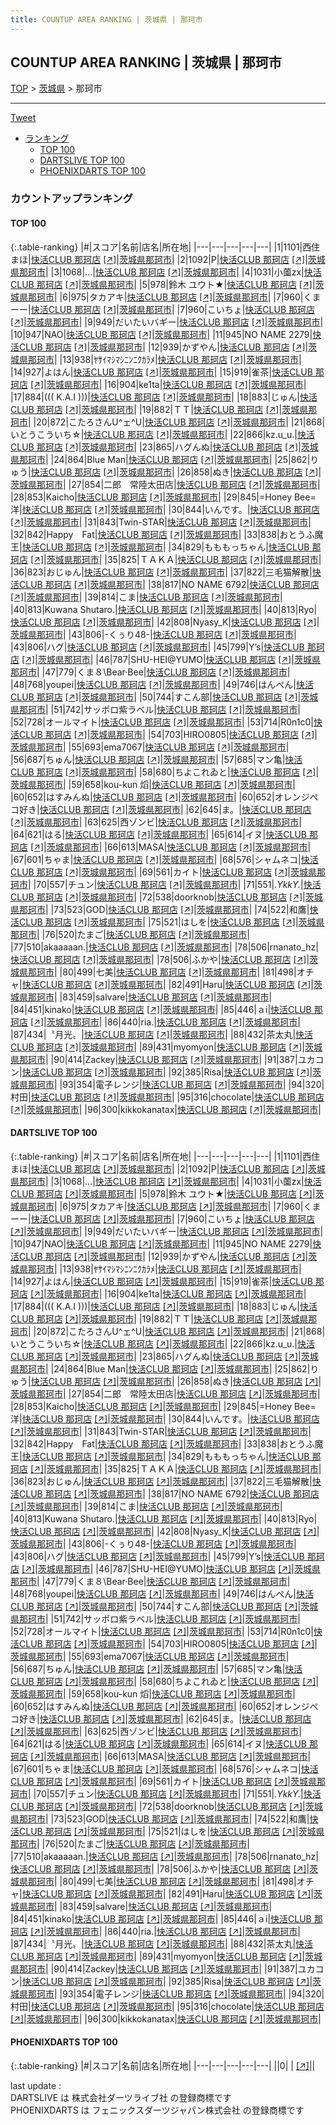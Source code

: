 ```yaml
---
title: COUNTUP AREA RANKING | 茨城県 | 那珂市
---
```

## COUNTUP AREA RANKING | 茨城県 | 那珂市

[TOP](/darts/rank/) > [茨城県](/darts/rank/茨城県/) > 那珂市

___

<a href="https://twitter.com/share?ref_src=twsrc%5Etfw" data-text="COUNTUP AREA RANKING | 茨城県那珂市" class="twitter-share-button" data-hashtags="DARTSLIVE,PHOENIXDARTS,darts,ダーツ" data-show-count="false">Tweet</a>

* [ランキング](#カウントアップランキング)
    * [TOP 100](#top-100)
    * [DARTSLIVE TOP 100](#dartslive-top-100)
    * [PHOENIXDARTS TOP 100](#phoenixdarts-top-100)

### カウントアップランキング

#### TOP 100



{:.table-ranking}
|#|スコア|名前|店名|所在地|
|---|---|---|---|---|
|1|1101|<span class="rank-name-dl">西住まほ</span>|<a href="/darts/rank/shops/c78b55640899ce0fb21333aee1bd51e4.html">快活CLUB 那珂店</a> <a href="https://search.dartslive.com/jp/shop/c78b55640899ce0fb21333aee1bd51e4">[↗]</a>|<a href="/darts/rank/茨城県/那珂市">茨城県那珂市</a>|
|2|1092|<span class="rank-name-dl">P</span>|<a href="/darts/rank/shops/c78b55640899ce0fb21333aee1bd51e4.html">快活CLUB 那珂店</a> <a href="https://search.dartslive.com/jp/shop/c78b55640899ce0fb21333aee1bd51e4">[↗]</a>|<a href="/darts/rank/茨城県/那珂市">茨城県那珂市</a>|
|3|1068|<span class="rank-name-dl">…</span>|<a href="/darts/rank/shops/c78b55640899ce0fb21333aee1bd51e4.html">快活CLUB 那珂店</a> <a href="https://search.dartslive.com/jp/shop/c78b55640899ce0fb21333aee1bd51e4">[↗]</a>|<a href="/darts/rank/茨城県/那珂市">茨城県那珂市</a>|
|4|1031|<span class="rank-name-dl">小薗zx</span>|<a href="/darts/rank/shops/c78b55640899ce0fb21333aee1bd51e4.html">快活CLUB 那珂店</a> <a href="https://search.dartslive.com/jp/shop/c78b55640899ce0fb21333aee1bd51e4">[↗]</a>|<a href="/darts/rank/茨城県/那珂市">茨城県那珂市</a>|
|5|978|<span class="rank-name-dl">鈴木 ユウト★</span>|<a href="/darts/rank/shops/c78b55640899ce0fb21333aee1bd51e4.html">快活CLUB 那珂店</a> <a href="https://search.dartslive.com/jp/shop/c78b55640899ce0fb21333aee1bd51e4">[↗]</a>|<a href="/darts/rank/茨城県/那珂市">茨城県那珂市</a>|
|6|975|<span class="rank-name-dl">タカアキ</span>|<a href="/darts/rank/shops/c78b55640899ce0fb21333aee1bd51e4.html">快活CLUB 那珂店</a> <a href="https://search.dartslive.com/jp/shop/c78b55640899ce0fb21333aee1bd51e4">[↗]</a>|<a href="/darts/rank/茨城県/那珂市">茨城県那珂市</a>|
|7|960|<span class="rank-name-dl">くまーー</span>|<a href="/darts/rank/shops/c78b55640899ce0fb21333aee1bd51e4.html">快活CLUB 那珂店</a> <a href="https://search.dartslive.com/jp/shop/c78b55640899ce0fb21333aee1bd51e4">[↗]</a>|<a href="/darts/rank/茨城県/那珂市">茨城県那珂市</a>|
|7|960|<span class="rank-name-dl">こいちょ</span>|<a href="/darts/rank/shops/c78b55640899ce0fb21333aee1bd51e4.html">快活CLUB 那珂店</a> <a href="https://search.dartslive.com/jp/shop/c78b55640899ce0fb21333aee1bd51e4">[↗]</a>|<a href="/darts/rank/茨城県/那珂市">茨城県那珂市</a>|
|9|949|<span class="rank-name-dl">だいたいバギー</span>|<a href="/darts/rank/shops/c78b55640899ce0fb21333aee1bd51e4.html">快活CLUB 那珂店</a> <a href="https://search.dartslive.com/jp/shop/c78b55640899ce0fb21333aee1bd51e4">[↗]</a>|<a href="/darts/rank/茨城県/那珂市">茨城県那珂市</a>|
|10|947|<span class="rank-name-dl">NAO</span>|<a href="/darts/rank/shops/c78b55640899ce0fb21333aee1bd51e4.html">快活CLUB 那珂店</a> <a href="https://search.dartslive.com/jp/shop/c78b55640899ce0fb21333aee1bd51e4">[↗]</a>|<a href="/darts/rank/茨城県/那珂市">茨城県那珂市</a>|
|11|945|<span class="rank-name-dl">NO NAME 2279</span>|<a href="/darts/rank/shops/c78b55640899ce0fb21333aee1bd51e4.html">快活CLUB 那珂店</a> <a href="https://search.dartslive.com/jp/shop/c78b55640899ce0fb21333aee1bd51e4">[↗]</a>|<a href="/darts/rank/茨城県/那珂市">茨城県那珂市</a>|
|12|939|<span class="rank-name-dl">かずやん</span>|<a href="/darts/rank/shops/c78b55640899ce0fb21333aee1bd51e4.html">快活CLUB 那珂店</a> <a href="https://search.dartslive.com/jp/shop/c78b55640899ce0fb21333aee1bd51e4">[↗]</a>|<a href="/darts/rank/茨城県/那珂市">茨城県那珂市</a>|
|13|938|<span class="rank-name-dl">ﾔｻｲﾏｼﾏｼﾆﾝﾆｸｶﾗﾒ</span>|<a href="/darts/rank/shops/c78b55640899ce0fb21333aee1bd51e4.html">快活CLUB 那珂店</a> <a href="https://search.dartslive.com/jp/shop/c78b55640899ce0fb21333aee1bd51e4">[↗]</a>|<a href="/darts/rank/茨城県/那珂市">茨城県那珂市</a>|
|14|927|<span class="rank-name-dl">よはん</span>|<a href="/darts/rank/shops/c78b55640899ce0fb21333aee1bd51e4.html">快活CLUB 那珂店</a> <a href="https://search.dartslive.com/jp/shop/c78b55640899ce0fb21333aee1bd51e4">[↗]</a>|<a href="/darts/rank/茨城県/那珂市">茨城県那珂市</a>|
|15|919|<span class="rank-name-dl">雀茶</span>|<a href="/darts/rank/shops/c78b55640899ce0fb21333aee1bd51e4.html">快活CLUB 那珂店</a> <a href="https://search.dartslive.com/jp/shop/c78b55640899ce0fb21333aee1bd51e4">[↗]</a>|<a href="/darts/rank/茨城県/那珂市">茨城県那珂市</a>|
|16|904|<span class="rank-name-dl">ke1ta</span>|<a href="/darts/rank/shops/c78b55640899ce0fb21333aee1bd51e4.html">快活CLUB 那珂店</a> <a href="https://search.dartslive.com/jp/shop/c78b55640899ce0fb21333aee1bd51e4">[↗]</a>|<a href="/darts/rank/茨城県/那珂市">茨城県那珂市</a>|
|17|884|<span class="rank-name-dl">((( K.A.I )))</span>|<a href="/darts/rank/shops/c78b55640899ce0fb21333aee1bd51e4.html">快活CLUB 那珂店</a> <a href="https://search.dartslive.com/jp/shop/c78b55640899ce0fb21333aee1bd51e4">[↗]</a>|<a href="/darts/rank/茨城県/那珂市">茨城県那珂市</a>|
|18|883|<span class="rank-name-dl">じゅん</span>|<a href="/darts/rank/shops/c78b55640899ce0fb21333aee1bd51e4.html">快活CLUB 那珂店</a> <a href="https://search.dartslive.com/jp/shop/c78b55640899ce0fb21333aee1bd51e4">[↗]</a>|<a href="/darts/rank/茨城県/那珂市">茨城県那珂市</a>|
|19|882|<span class="rank-name-dl">ＴＴ</span>|<a href="/darts/rank/shops/c78b55640899ce0fb21333aee1bd51e4.html">快活CLUB 那珂店</a> <a href="https://search.dartslive.com/jp/shop/c78b55640899ce0fb21333aee1bd51e4">[↗]</a>|<a href="/darts/rank/茨城県/那珂市">茨城県那珂市</a>|
|20|872|<span class="rank-name-dl">こたろさんU^ェ^U</span>|<a href="/darts/rank/shops/c78b55640899ce0fb21333aee1bd51e4.html">快活CLUB 那珂店</a> <a href="https://search.dartslive.com/jp/shop/c78b55640899ce0fb21333aee1bd51e4">[↗]</a>|<a href="/darts/rank/茨城県/那珂市">茨城県那珂市</a>|
|21|868|<span class="rank-name-dl">いとうこういち☆</span>|<a href="/darts/rank/shops/c78b55640899ce0fb21333aee1bd51e4.html">快活CLUB 那珂店</a> <a href="https://search.dartslive.com/jp/shop/c78b55640899ce0fb21333aee1bd51e4">[↗]</a>|<a href="/darts/rank/茨城県/那珂市">茨城県那珂市</a>|
|22|866|<span class="rank-name-dl">kz.u_u.</span>|<a href="/darts/rank/shops/c78b55640899ce0fb21333aee1bd51e4.html">快活CLUB 那珂店</a> <a href="https://search.dartslive.com/jp/shop/c78b55640899ce0fb21333aee1bd51e4">[↗]</a>|<a href="/darts/rank/茨城県/那珂市">茨城県那珂市</a>|
|23|865|<span class="rank-name-dl">ハグんぬ</span>|<a href="/darts/rank/shops/c78b55640899ce0fb21333aee1bd51e4.html">快活CLUB 那珂店</a> <a href="https://search.dartslive.com/jp/shop/c78b55640899ce0fb21333aee1bd51e4">[↗]</a>|<a href="/darts/rank/茨城県/那珂市">茨城県那珂市</a>|
|24|864|<span class="rank-name-dl">Blue Man</span>|<a href="/darts/rank/shops/c78b55640899ce0fb21333aee1bd51e4.html">快活CLUB 那珂店</a> <a href="https://search.dartslive.com/jp/shop/c78b55640899ce0fb21333aee1bd51e4">[↗]</a>|<a href="/darts/rank/茨城県/那珂市">茨城県那珂市</a>|
|25|862|<span class="rank-name-dl">りゅう</span>|<a href="/darts/rank/shops/c78b55640899ce0fb21333aee1bd51e4.html">快活CLUB 那珂店</a> <a href="https://search.dartslive.com/jp/shop/c78b55640899ce0fb21333aee1bd51e4">[↗]</a>|<a href="/darts/rank/茨城県/那珂市">茨城県那珂市</a>|
|26|858|<span class="rank-name-dl">ぬき</span>|<a href="/darts/rank/shops/c78b55640899ce0fb21333aee1bd51e4.html">快活CLUB 那珂店</a> <a href="https://search.dartslive.com/jp/shop/c78b55640899ce0fb21333aee1bd51e4">[↗]</a>|<a href="/darts/rank/茨城県/那珂市">茨城県那珂市</a>|
|27|854|<span class="rank-name-dl">二郎　常陸太田店</span>|<a href="/darts/rank/shops/c78b55640899ce0fb21333aee1bd51e4.html">快活CLUB 那珂店</a> <a href="https://search.dartslive.com/jp/shop/c78b55640899ce0fb21333aee1bd51e4">[↗]</a>|<a href="/darts/rank/茨城県/那珂市">茨城県那珂市</a>|
|28|853|<span class="rank-name-dl">Kaicho</span>|<a href="/darts/rank/shops/c78b55640899ce0fb21333aee1bd51e4.html">快活CLUB 那珂店</a> <a href="https://search.dartslive.com/jp/shop/c78b55640899ce0fb21333aee1bd51e4">[↗]</a>|<a href="/darts/rank/茨城県/那珂市">茨城県那珂市</a>|
|29|845|<span class="rank-name-dl">=Honey Bee=洋</span>|<a href="/darts/rank/shops/c78b55640899ce0fb21333aee1bd51e4.html">快活CLUB 那珂店</a> <a href="https://search.dartslive.com/jp/shop/c78b55640899ce0fb21333aee1bd51e4">[↗]</a>|<a href="/darts/rank/茨城県/那珂市">茨城県那珂市</a>|
|30|844|<span class="rank-name-dl">いんです。</span>|<a href="/darts/rank/shops/c78b55640899ce0fb21333aee1bd51e4.html">快活CLUB 那珂店</a> <a href="https://search.dartslive.com/jp/shop/c78b55640899ce0fb21333aee1bd51e4">[↗]</a>|<a href="/darts/rank/茨城県/那珂市">茨城県那珂市</a>|
|31|843|<span class="rank-name-dl">Twin-STAR</span>|<a href="/darts/rank/shops/c78b55640899ce0fb21333aee1bd51e4.html">快活CLUB 那珂店</a> <a href="https://search.dartslive.com/jp/shop/c78b55640899ce0fb21333aee1bd51e4">[↗]</a>|<a href="/darts/rank/茨城県/那珂市">茨城県那珂市</a>|
|32|842|<span class="rank-name-dl">Happy　Fat</span>|<a href="/darts/rank/shops/c78b55640899ce0fb21333aee1bd51e4.html">快活CLUB 那珂店</a> <a href="https://search.dartslive.com/jp/shop/c78b55640899ce0fb21333aee1bd51e4">[↗]</a>|<a href="/darts/rank/茨城県/那珂市">茨城県那珂市</a>|
|33|838|<span class="rank-name-dl">おとうふ魔王</span>|<a href="/darts/rank/shops/c78b55640899ce0fb21333aee1bd51e4.html">快活CLUB 那珂店</a> <a href="https://search.dartslive.com/jp/shop/c78b55640899ce0fb21333aee1bd51e4">[↗]</a>|<a href="/darts/rank/茨城県/那珂市">茨城県那珂市</a>|
|34|829|<span class="rank-name-dl">もももっちゃん</span>|<a href="/darts/rank/shops/c78b55640899ce0fb21333aee1bd51e4.html">快活CLUB 那珂店</a> <a href="https://search.dartslive.com/jp/shop/c78b55640899ce0fb21333aee1bd51e4">[↗]</a>|<a href="/darts/rank/茨城県/那珂市">茨城県那珂市</a>|
|35|825|<span class="rank-name-dl">ＴＡＫＡ</span>|<a href="/darts/rank/shops/c78b55640899ce0fb21333aee1bd51e4.html">快活CLUB 那珂店</a> <a href="https://search.dartslive.com/jp/shop/c78b55640899ce0fb21333aee1bd51e4">[↗]</a>|<a href="/darts/rank/茨城県/那珂市">茨城県那珂市</a>|
|36|823|<span class="rank-name-dl">おじゅん</span>|<a href="/darts/rank/shops/c78b55640899ce0fb21333aee1bd51e4.html">快活CLUB 那珂店</a> <a href="https://search.dartslive.com/jp/shop/c78b55640899ce0fb21333aee1bd51e4">[↗]</a>|<a href="/darts/rank/茨城県/那珂市">茨城県那珂市</a>|
|37|822|<span class="rank-name-dl">三毛猫解散</span>|<a href="/darts/rank/shops/c78b55640899ce0fb21333aee1bd51e4.html">快活CLUB 那珂店</a> <a href="https://search.dartslive.com/jp/shop/c78b55640899ce0fb21333aee1bd51e4">[↗]</a>|<a href="/darts/rank/茨城県/那珂市">茨城県那珂市</a>|
|38|817|<span class="rank-name-dl">NO NAME 6792</span>|<a href="/darts/rank/shops/c78b55640899ce0fb21333aee1bd51e4.html">快活CLUB 那珂店</a> <a href="https://search.dartslive.com/jp/shop/c78b55640899ce0fb21333aee1bd51e4">[↗]</a>|<a href="/darts/rank/茨城県/那珂市">茨城県那珂市</a>|
|39|814|<span class="rank-name-dl">こま</span>|<a href="/darts/rank/shops/c78b55640899ce0fb21333aee1bd51e4.html">快活CLUB 那珂店</a> <a href="https://search.dartslive.com/jp/shop/c78b55640899ce0fb21333aee1bd51e4">[↗]</a>|<a href="/darts/rank/茨城県/那珂市">茨城県那珂市</a>|
|40|813|<span class="rank-name-dl">Kuwana Shutaro.</span>|<a href="/darts/rank/shops/c78b55640899ce0fb21333aee1bd51e4.html">快活CLUB 那珂店</a> <a href="https://search.dartslive.com/jp/shop/c78b55640899ce0fb21333aee1bd51e4">[↗]</a>|<a href="/darts/rank/茨城県/那珂市">茨城県那珂市</a>|
|40|813|<span class="rank-name-dl">Ryo</span>|<a href="/darts/rank/shops/c78b55640899ce0fb21333aee1bd51e4.html">快活CLUB 那珂店</a> <a href="https://search.dartslive.com/jp/shop/c78b55640899ce0fb21333aee1bd51e4">[↗]</a>|<a href="/darts/rank/茨城県/那珂市">茨城県那珂市</a>|
|42|808|<span class="rank-name-dl">Nyasy_K</span>|<a href="/darts/rank/shops/c78b55640899ce0fb21333aee1bd51e4.html">快活CLUB 那珂店</a> <a href="https://search.dartslive.com/jp/shop/c78b55640899ce0fb21333aee1bd51e4">[↗]</a>|<a href="/darts/rank/茨城県/那珂市">茨城県那珂市</a>|
|43|806|<span class="rank-name-dl">-くぅり48-</span>|<a href="/darts/rank/shops/c78b55640899ce0fb21333aee1bd51e4.html">快活CLUB 那珂店</a> <a href="https://search.dartslive.com/jp/shop/c78b55640899ce0fb21333aee1bd51e4">[↗]</a>|<a href="/darts/rank/茨城県/那珂市">茨城県那珂市</a>|
|43|806|<span class="rank-name-dl">ハグ</span>|<a href="/darts/rank/shops/c78b55640899ce0fb21333aee1bd51e4.html">快活CLUB 那珂店</a> <a href="https://search.dartslive.com/jp/shop/c78b55640899ce0fb21333aee1bd51e4">[↗]</a>|<a href="/darts/rank/茨城県/那珂市">茨城県那珂市</a>|
|45|799|<span class="rank-name-dl">Y’s</span>|<a href="/darts/rank/shops/c78b55640899ce0fb21333aee1bd51e4.html">快活CLUB 那珂店</a> <a href="https://search.dartslive.com/jp/shop/c78b55640899ce0fb21333aee1bd51e4">[↗]</a>|<a href="/darts/rank/茨城県/那珂市">茨城県那珂市</a>|
|46|787|<span class="rank-name-dl">SHU-HEI@YUMO</span>|<a href="/darts/rank/shops/c78b55640899ce0fb21333aee1bd51e4.html">快活CLUB 那珂店</a> <a href="https://search.dartslive.com/jp/shop/c78b55640899ce0fb21333aee1bd51e4">[↗]</a>|<a href="/darts/rank/茨城県/那珂市">茨城県那珂市</a>|
|47|779|<span class="rank-name-dl">くま８\Bear·Bee</span>|<a href="/darts/rank/shops/c78b55640899ce0fb21333aee1bd51e4.html">快活CLUB 那珂店</a> <a href="https://search.dartslive.com/jp/shop/c78b55640899ce0fb21333aee1bd51e4">[↗]</a>|<a href="/darts/rank/茨城県/那珂市">茨城県那珂市</a>|
|48|768|<span class="rank-name-dl">youpei</span>|<a href="/darts/rank/shops/c78b55640899ce0fb21333aee1bd51e4.html">快活CLUB 那珂店</a> <a href="https://search.dartslive.com/jp/shop/c78b55640899ce0fb21333aee1bd51e4">[↗]</a>|<a href="/darts/rank/茨城県/那珂市">茨城県那珂市</a>|
|49|746|<span class="rank-name-dl">はんぺん</span>|<a href="/darts/rank/shops/c78b55640899ce0fb21333aee1bd51e4.html">快活CLUB 那珂店</a> <a href="https://search.dartslive.com/jp/shop/c78b55640899ce0fb21333aee1bd51e4">[↗]</a>|<a href="/darts/rank/茨城県/那珂市">茨城県那珂市</a>|
|50|744|<span class="rank-name-dl">すこん部</span>|<a href="/darts/rank/shops/c78b55640899ce0fb21333aee1bd51e4.html">快活CLUB 那珂店</a> <a href="https://search.dartslive.com/jp/shop/c78b55640899ce0fb21333aee1bd51e4">[↗]</a>|<a href="/darts/rank/茨城県/那珂市">茨城県那珂市</a>|
|51|742|<span class="rank-name-dl">サッポロ紫ラベル</span>|<a href="/darts/rank/shops/c78b55640899ce0fb21333aee1bd51e4.html">快活CLUB 那珂店</a> <a href="https://search.dartslive.com/jp/shop/c78b55640899ce0fb21333aee1bd51e4">[↗]</a>|<a href="/darts/rank/茨城県/那珂市">茨城県那珂市</a>|
|52|728|<span class="rank-name-dl">オールマイト</span>|<a href="/darts/rank/shops/c78b55640899ce0fb21333aee1bd51e4.html">快活CLUB 那珂店</a> <a href="https://search.dartslive.com/jp/shop/c78b55640899ce0fb21333aee1bd51e4">[↗]</a>|<a href="/darts/rank/茨城県/那珂市">茨城県那珂市</a>|
|53|714|<span class="rank-name-dl">R0n1c0</span>|<a href="/darts/rank/shops/c78b55640899ce0fb21333aee1bd51e4.html">快活CLUB 那珂店</a> <a href="https://search.dartslive.com/jp/shop/c78b55640899ce0fb21333aee1bd51e4">[↗]</a>|<a href="/darts/rank/茨城県/那珂市">茨城県那珂市</a>|
|54|703|<span class="rank-name-dl">HIRO0805</span>|<a href="/darts/rank/shops/c78b55640899ce0fb21333aee1bd51e4.html">快活CLUB 那珂店</a> <a href="https://search.dartslive.com/jp/shop/c78b55640899ce0fb21333aee1bd51e4">[↗]</a>|<a href="/darts/rank/茨城県/那珂市">茨城県那珂市</a>|
|55|693|<span class="rank-name-dl">ema7067</span>|<a href="/darts/rank/shops/c78b55640899ce0fb21333aee1bd51e4.html">快活CLUB 那珂店</a> <a href="https://search.dartslive.com/jp/shop/c78b55640899ce0fb21333aee1bd51e4">[↗]</a>|<a href="/darts/rank/茨城県/那珂市">茨城県那珂市</a>|
|56|687|<span class="rank-name-dl">ちゅん</span>|<a href="/darts/rank/shops/c78b55640899ce0fb21333aee1bd51e4.html">快活CLUB 那珂店</a> <a href="https://search.dartslive.com/jp/shop/c78b55640899ce0fb21333aee1bd51e4">[↗]</a>|<a href="/darts/rank/茨城県/那珂市">茨城県那珂市</a>|
|57|685|<span class="rank-name-dl">マン亀</span>|<a href="/darts/rank/shops/c78b55640899ce0fb21333aee1bd51e4.html">快活CLUB 那珂店</a> <a href="https://search.dartslive.com/jp/shop/c78b55640899ce0fb21333aee1bd51e4">[↗]</a>|<a href="/darts/rank/茨城県/那珂市">茨城県那珂市</a>|
|58|680|<span class="rank-name-dl">ちよこれゐと</span>|<a href="/darts/rank/shops/c78b55640899ce0fb21333aee1bd51e4.html">快活CLUB 那珂店</a> <a href="https://search.dartslive.com/jp/shop/c78b55640899ce0fb21333aee1bd51e4">[↗]</a>|<a href="/darts/rank/茨城県/那珂市">茨城県那珂市</a>|
|59|658|<span class="rank-name-dl">kou-kun 熖</span>|<a href="/darts/rank/shops/c78b55640899ce0fb21333aee1bd51e4.html">快活CLUB 那珂店</a> <a href="https://search.dartslive.com/jp/shop/c78b55640899ce0fb21333aee1bd51e4">[↗]</a>|<a href="/darts/rank/茨城県/那珂市">茨城県那珂市</a>|
|60|652|<span class="rank-name-dl">はすみんぬ</span>|<a href="/darts/rank/shops/c78b55640899ce0fb21333aee1bd51e4.html">快活CLUB 那珂店</a> <a href="https://search.dartslive.com/jp/shop/c78b55640899ce0fb21333aee1bd51e4">[↗]</a>|<a href="/darts/rank/茨城県/那珂市">茨城県那珂市</a>|
|60|652|<span class="rank-name-dl">オレンジペコ好き</span>|<a href="/darts/rank/shops/c78b55640899ce0fb21333aee1bd51e4.html">快活CLUB 那珂店</a> <a href="https://search.dartslive.com/jp/shop/c78b55640899ce0fb21333aee1bd51e4">[↗]</a>|<a href="/darts/rank/茨城県/那珂市">茨城県那珂市</a>|
|62|645|<span class="rank-name-dl">ま。</span>|<a href="/darts/rank/shops/c78b55640899ce0fb21333aee1bd51e4.html">快活CLUB 那珂店</a> <a href="https://search.dartslive.com/jp/shop/c78b55640899ce0fb21333aee1bd51e4">[↗]</a>|<a href="/darts/rank/茨城県/那珂市">茨城県那珂市</a>|
|63|625|<span class="rank-name-dl">西ゾンビ</span>|<a href="/darts/rank/shops/c78b55640899ce0fb21333aee1bd51e4.html">快活CLUB 那珂店</a> <a href="https://search.dartslive.com/jp/shop/c78b55640899ce0fb21333aee1bd51e4">[↗]</a>|<a href="/darts/rank/茨城県/那珂市">茨城県那珂市</a>|
|64|621|<span class="rank-name-dl">はる</span>|<a href="/darts/rank/shops/c78b55640899ce0fb21333aee1bd51e4.html">快活CLUB 那珂店</a> <a href="https://search.dartslive.com/jp/shop/c78b55640899ce0fb21333aee1bd51e4">[↗]</a>|<a href="/darts/rank/茨城県/那珂市">茨城県那珂市</a>|
|65|614|<span class="rank-name-dl">イヌ</span>|<a href="/darts/rank/shops/c78b55640899ce0fb21333aee1bd51e4.html">快活CLUB 那珂店</a> <a href="https://search.dartslive.com/jp/shop/c78b55640899ce0fb21333aee1bd51e4">[↗]</a>|<a href="/darts/rank/茨城県/那珂市">茨城県那珂市</a>|
|66|613|<span class="rank-name-dl">MASA</span>|<a href="/darts/rank/shops/c78b55640899ce0fb21333aee1bd51e4.html">快活CLUB 那珂店</a> <a href="https://search.dartslive.com/jp/shop/c78b55640899ce0fb21333aee1bd51e4">[↗]</a>|<a href="/darts/rank/茨城県/那珂市">茨城県那珂市</a>|
|67|601|<span class="rank-name-dl">ちゃま</span>|<a href="/darts/rank/shops/c78b55640899ce0fb21333aee1bd51e4.html">快活CLUB 那珂店</a> <a href="https://search.dartslive.com/jp/shop/c78b55640899ce0fb21333aee1bd51e4">[↗]</a>|<a href="/darts/rank/茨城県/那珂市">茨城県那珂市</a>|
|68|576|<span class="rank-name-dl">シャムネコ</span>|<a href="/darts/rank/shops/c78b55640899ce0fb21333aee1bd51e4.html">快活CLUB 那珂店</a> <a href="https://search.dartslive.com/jp/shop/c78b55640899ce0fb21333aee1bd51e4">[↗]</a>|<a href="/darts/rank/茨城県/那珂市">茨城県那珂市</a>|
|69|561|<span class="rank-name-dl">カイト</span>|<a href="/darts/rank/shops/c78b55640899ce0fb21333aee1bd51e4.html">快活CLUB 那珂店</a> <a href="https://search.dartslive.com/jp/shop/c78b55640899ce0fb21333aee1bd51e4">[↗]</a>|<a href="/darts/rank/茨城県/那珂市">茨城県那珂市</a>|
|70|557|<span class="rank-name-dl">チュン</span>|<a href="/darts/rank/shops/c78b55640899ce0fb21333aee1bd51e4.html">快活CLUB 那珂店</a> <a href="https://search.dartslive.com/jp/shop/c78b55640899ce0fb21333aee1bd51e4">[↗]</a>|<a href="/darts/rank/茨城県/那珂市">茨城県那珂市</a>|
|71|551|<span class="rank-name-dl">*.YkkY.*</span>|<a href="/darts/rank/shops/c78b55640899ce0fb21333aee1bd51e4.html">快活CLUB 那珂店</a> <a href="https://search.dartslive.com/jp/shop/c78b55640899ce0fb21333aee1bd51e4">[↗]</a>|<a href="/darts/rank/茨城県/那珂市">茨城県那珂市</a>|
|72|538|<span class="rank-name-dl">doorknob</span>|<a href="/darts/rank/shops/c78b55640899ce0fb21333aee1bd51e4.html">快活CLUB 那珂店</a> <a href="https://search.dartslive.com/jp/shop/c78b55640899ce0fb21333aee1bd51e4">[↗]</a>|<a href="/darts/rank/茨城県/那珂市">茨城県那珂市</a>|
|73|523|<span class="rank-name-dl">GOD</span>|<a href="/darts/rank/shops/c78b55640899ce0fb21333aee1bd51e4.html">快活CLUB 那珂店</a> <a href="https://search.dartslive.com/jp/shop/c78b55640899ce0fb21333aee1bd51e4">[↗]</a>|<a href="/darts/rank/茨城県/那珂市">茨城県那珂市</a>|
|74|522|<span class="rank-name-dl">和鷹</span>|<a href="/darts/rank/shops/c78b55640899ce0fb21333aee1bd51e4.html">快活CLUB 那珂店</a> <a href="https://search.dartslive.com/jp/shop/c78b55640899ce0fb21333aee1bd51e4">[↗]</a>|<a href="/darts/rank/茨城県/那珂市">茨城県那珂市</a>|
|75|521|<span class="rank-name-dl">はしを</span>|<a href="/darts/rank/shops/c78b55640899ce0fb21333aee1bd51e4.html">快活CLUB 那珂店</a> <a href="https://search.dartslive.com/jp/shop/c78b55640899ce0fb21333aee1bd51e4">[↗]</a>|<a href="/darts/rank/茨城県/那珂市">茨城県那珂市</a>|
|76|520|<span class="rank-name-dl">たまご</span>|<a href="/darts/rank/shops/c78b55640899ce0fb21333aee1bd51e4.html">快活CLUB 那珂店</a> <a href="https://search.dartslive.com/jp/shop/c78b55640899ce0fb21333aee1bd51e4">[↗]</a>|<a href="/darts/rank/茨城県/那珂市">茨城県那珂市</a>|
|77|510|<span class="rank-name-dl">akaaaaan.</span>|<a href="/darts/rank/shops/c78b55640899ce0fb21333aee1bd51e4.html">快活CLUB 那珂店</a> <a href="https://search.dartslive.com/jp/shop/c78b55640899ce0fb21333aee1bd51e4">[↗]</a>|<a href="/darts/rank/茨城県/那珂市">茨城県那珂市</a>|
|78|506|<span class="rank-name-dl">rnanato_hz</span>|<a href="/darts/rank/shops/c78b55640899ce0fb21333aee1bd51e4.html">快活CLUB 那珂店</a> <a href="https://search.dartslive.com/jp/shop/c78b55640899ce0fb21333aee1bd51e4">[↗]</a>|<a href="/darts/rank/茨城県/那珂市">茨城県那珂市</a>|
|78|506|<span class="rank-name-dl">ふかや</span>|<a href="/darts/rank/shops/c78b55640899ce0fb21333aee1bd51e4.html">快活CLUB 那珂店</a> <a href="https://search.dartslive.com/jp/shop/c78b55640899ce0fb21333aee1bd51e4">[↗]</a>|<a href="/darts/rank/茨城県/那珂市">茨城県那珂市</a>|
|80|499|<span class="rank-name-dl">七美</span>|<a href="/darts/rank/shops/c78b55640899ce0fb21333aee1bd51e4.html">快活CLUB 那珂店</a> <a href="https://search.dartslive.com/jp/shop/c78b55640899ce0fb21333aee1bd51e4">[↗]</a>|<a href="/darts/rank/茨城県/那珂市">茨城県那珂市</a>|
|81|498|<span class="rank-name-dl">オチャ</span>|<a href="/darts/rank/shops/c78b55640899ce0fb21333aee1bd51e4.html">快活CLUB 那珂店</a> <a href="https://search.dartslive.com/jp/shop/c78b55640899ce0fb21333aee1bd51e4">[↗]</a>|<a href="/darts/rank/茨城県/那珂市">茨城県那珂市</a>|
|82|491|<span class="rank-name-dl">Haru</span>|<a href="/darts/rank/shops/c78b55640899ce0fb21333aee1bd51e4.html">快活CLUB 那珂店</a> <a href="https://search.dartslive.com/jp/shop/c78b55640899ce0fb21333aee1bd51e4">[↗]</a>|<a href="/darts/rank/茨城県/那珂市">茨城県那珂市</a>|
|83|459|<span class="rank-name-dl">salvare</span>|<a href="/darts/rank/shops/c78b55640899ce0fb21333aee1bd51e4.html">快活CLUB 那珂店</a> <a href="https://search.dartslive.com/jp/shop/c78b55640899ce0fb21333aee1bd51e4">[↗]</a>|<a href="/darts/rank/茨城県/那珂市">茨城県那珂市</a>|
|84|451|<span class="rank-name-dl">kinako</span>|<a href="/darts/rank/shops/c78b55640899ce0fb21333aee1bd51e4.html">快活CLUB 那珂店</a> <a href="https://search.dartslive.com/jp/shop/c78b55640899ce0fb21333aee1bd51e4">[↗]</a>|<a href="/darts/rank/茨城県/那珂市">茨城県那珂市</a>|
|85|446|<span class="rank-name-dl">ａi</span>|<a href="/darts/rank/shops/c78b55640899ce0fb21333aee1bd51e4.html">快活CLUB 那珂店</a> <a href="https://search.dartslive.com/jp/shop/c78b55640899ce0fb21333aee1bd51e4">[↗]</a>|<a href="/darts/rank/茨城県/那珂市">茨城県那珂市</a>|
|86|440|<span class="rank-name-dl">ria.</span>|<a href="/darts/rank/shops/c78b55640899ce0fb21333aee1bd51e4.html">快活CLUB 那珂店</a> <a href="https://search.dartslive.com/jp/shop/c78b55640899ce0fb21333aee1bd51e4">[↗]</a>|<a href="/darts/rank/茨城県/那珂市">茨城県那珂市</a>|
|87|434|<span class="rank-name-dl">〝月光〟</span>|<a href="/darts/rank/shops/c78b55640899ce0fb21333aee1bd51e4.html">快活CLUB 那珂店</a> <a href="https://search.dartslive.com/jp/shop/c78b55640899ce0fb21333aee1bd51e4">[↗]</a>|<a href="/darts/rank/茨城県/那珂市">茨城県那珂市</a>|
|88|432|<span class="rank-name-dl">茶太丸</span>|<a href="/darts/rank/shops/c78b55640899ce0fb21333aee1bd51e4.html">快活CLUB 那珂店</a> <a href="https://search.dartslive.com/jp/shop/c78b55640899ce0fb21333aee1bd51e4">[↗]</a>|<a href="/darts/rank/茨城県/那珂市">茨城県那珂市</a>|
|89|431|<span class="rank-name-dl">myomyon</span>|<a href="/darts/rank/shops/c78b55640899ce0fb21333aee1bd51e4.html">快活CLUB 那珂店</a> <a href="https://search.dartslive.com/jp/shop/c78b55640899ce0fb21333aee1bd51e4">[↗]</a>|<a href="/darts/rank/茨城県/那珂市">茨城県那珂市</a>|
|90|414|<span class="rank-name-dl">Zackey</span>|<a href="/darts/rank/shops/c78b55640899ce0fb21333aee1bd51e4.html">快活CLUB 那珂店</a> <a href="https://search.dartslive.com/jp/shop/c78b55640899ce0fb21333aee1bd51e4">[↗]</a>|<a href="/darts/rank/茨城県/那珂市">茨城県那珂市</a>|
|91|387|<span class="rank-name-dl">ユカコン</span>|<a href="/darts/rank/shops/c78b55640899ce0fb21333aee1bd51e4.html">快活CLUB 那珂店</a> <a href="https://search.dartslive.com/jp/shop/c78b55640899ce0fb21333aee1bd51e4">[↗]</a>|<a href="/darts/rank/茨城県/那珂市">茨城県那珂市</a>|
|92|385|<span class="rank-name-dl">Risa</span>|<a href="/darts/rank/shops/c78b55640899ce0fb21333aee1bd51e4.html">快活CLUB 那珂店</a> <a href="https://search.dartslive.com/jp/shop/c78b55640899ce0fb21333aee1bd51e4">[↗]</a>|<a href="/darts/rank/茨城県/那珂市">茨城県那珂市</a>|
|93|354|<span class="rank-name-dl">電子レンジ</span>|<a href="/darts/rank/shops/c78b55640899ce0fb21333aee1bd51e4.html">快活CLUB 那珂店</a> <a href="https://search.dartslive.com/jp/shop/c78b55640899ce0fb21333aee1bd51e4">[↗]</a>|<a href="/darts/rank/茨城県/那珂市">茨城県那珂市</a>|
|94|320|<span class="rank-name-dl">村田</span>|<a href="/darts/rank/shops/c78b55640899ce0fb21333aee1bd51e4.html">快活CLUB 那珂店</a> <a href="https://search.dartslive.com/jp/shop/c78b55640899ce0fb21333aee1bd51e4">[↗]</a>|<a href="/darts/rank/茨城県/那珂市">茨城県那珂市</a>|
|95|316|<span class="rank-name-dl">chocolate</span>|<a href="/darts/rank/shops/c78b55640899ce0fb21333aee1bd51e4.html">快活CLUB 那珂店</a> <a href="https://search.dartslive.com/jp/shop/c78b55640899ce0fb21333aee1bd51e4">[↗]</a>|<a href="/darts/rank/茨城県/那珂市">茨城県那珂市</a>|
|96|300|<span class="rank-name-dl">kikkokanatax</span>|<a href="/darts/rank/shops/c78b55640899ce0fb21333aee1bd51e4.html">快活CLUB 那珂店</a> <a href="https://search.dartslive.com/jp/shop/c78b55640899ce0fb21333aee1bd51e4">[↗]</a>|<a href="/darts/rank/茨城県/那珂市">茨城県那珂市</a>|


#### DARTSLIVE TOP 100



{:.table-ranking}
|#|スコア|名前|店名|所在地|
|---|---|---|---|---|
|1|1101|<span class="rank-name-dl">西住まほ</span>|<a href="/darts/rank/shops/c78b55640899ce0fb21333aee1bd51e4.html">快活CLUB 那珂店</a> <a href="https://search.dartslive.com/jp/shop/c78b55640899ce0fb21333aee1bd51e4">[↗]</a>|<a href="/darts/rank/茨城県/那珂市">茨城県那珂市</a>|
|2|1092|<span class="rank-name-dl">P</span>|<a href="/darts/rank/shops/c78b55640899ce0fb21333aee1bd51e4.html">快活CLUB 那珂店</a> <a href="https://search.dartslive.com/jp/shop/c78b55640899ce0fb21333aee1bd51e4">[↗]</a>|<a href="/darts/rank/茨城県/那珂市">茨城県那珂市</a>|
|3|1068|<span class="rank-name-dl">…</span>|<a href="/darts/rank/shops/c78b55640899ce0fb21333aee1bd51e4.html">快活CLUB 那珂店</a> <a href="https://search.dartslive.com/jp/shop/c78b55640899ce0fb21333aee1bd51e4">[↗]</a>|<a href="/darts/rank/茨城県/那珂市">茨城県那珂市</a>|
|4|1031|<span class="rank-name-dl">小薗zx</span>|<a href="/darts/rank/shops/c78b55640899ce0fb21333aee1bd51e4.html">快活CLUB 那珂店</a> <a href="https://search.dartslive.com/jp/shop/c78b55640899ce0fb21333aee1bd51e4">[↗]</a>|<a href="/darts/rank/茨城県/那珂市">茨城県那珂市</a>|
|5|978|<span class="rank-name-dl">鈴木 ユウト★</span>|<a href="/darts/rank/shops/c78b55640899ce0fb21333aee1bd51e4.html">快活CLUB 那珂店</a> <a href="https://search.dartslive.com/jp/shop/c78b55640899ce0fb21333aee1bd51e4">[↗]</a>|<a href="/darts/rank/茨城県/那珂市">茨城県那珂市</a>|
|6|975|<span class="rank-name-dl">タカアキ</span>|<a href="/darts/rank/shops/c78b55640899ce0fb21333aee1bd51e4.html">快活CLUB 那珂店</a> <a href="https://search.dartslive.com/jp/shop/c78b55640899ce0fb21333aee1bd51e4">[↗]</a>|<a href="/darts/rank/茨城県/那珂市">茨城県那珂市</a>|
|7|960|<span class="rank-name-dl">くまーー</span>|<a href="/darts/rank/shops/c78b55640899ce0fb21333aee1bd51e4.html">快活CLUB 那珂店</a> <a href="https://search.dartslive.com/jp/shop/c78b55640899ce0fb21333aee1bd51e4">[↗]</a>|<a href="/darts/rank/茨城県/那珂市">茨城県那珂市</a>|
|7|960|<span class="rank-name-dl">こいちょ</span>|<a href="/darts/rank/shops/c78b55640899ce0fb21333aee1bd51e4.html">快活CLUB 那珂店</a> <a href="https://search.dartslive.com/jp/shop/c78b55640899ce0fb21333aee1bd51e4">[↗]</a>|<a href="/darts/rank/茨城県/那珂市">茨城県那珂市</a>|
|9|949|<span class="rank-name-dl">だいたいバギー</span>|<a href="/darts/rank/shops/c78b55640899ce0fb21333aee1bd51e4.html">快活CLUB 那珂店</a> <a href="https://search.dartslive.com/jp/shop/c78b55640899ce0fb21333aee1bd51e4">[↗]</a>|<a href="/darts/rank/茨城県/那珂市">茨城県那珂市</a>|
|10|947|<span class="rank-name-dl">NAO</span>|<a href="/darts/rank/shops/c78b55640899ce0fb21333aee1bd51e4.html">快活CLUB 那珂店</a> <a href="https://search.dartslive.com/jp/shop/c78b55640899ce0fb21333aee1bd51e4">[↗]</a>|<a href="/darts/rank/茨城県/那珂市">茨城県那珂市</a>|
|11|945|<span class="rank-name-dl">NO NAME 2279</span>|<a href="/darts/rank/shops/c78b55640899ce0fb21333aee1bd51e4.html">快活CLUB 那珂店</a> <a href="https://search.dartslive.com/jp/shop/c78b55640899ce0fb21333aee1bd51e4">[↗]</a>|<a href="/darts/rank/茨城県/那珂市">茨城県那珂市</a>|
|12|939|<span class="rank-name-dl">かずやん</span>|<a href="/darts/rank/shops/c78b55640899ce0fb21333aee1bd51e4.html">快活CLUB 那珂店</a> <a href="https://search.dartslive.com/jp/shop/c78b55640899ce0fb21333aee1bd51e4">[↗]</a>|<a href="/darts/rank/茨城県/那珂市">茨城県那珂市</a>|
|13|938|<span class="rank-name-dl">ﾔｻｲﾏｼﾏｼﾆﾝﾆｸｶﾗﾒ</span>|<a href="/darts/rank/shops/c78b55640899ce0fb21333aee1bd51e4.html">快活CLUB 那珂店</a> <a href="https://search.dartslive.com/jp/shop/c78b55640899ce0fb21333aee1bd51e4">[↗]</a>|<a href="/darts/rank/茨城県/那珂市">茨城県那珂市</a>|
|14|927|<span class="rank-name-dl">よはん</span>|<a href="/darts/rank/shops/c78b55640899ce0fb21333aee1bd51e4.html">快活CLUB 那珂店</a> <a href="https://search.dartslive.com/jp/shop/c78b55640899ce0fb21333aee1bd51e4">[↗]</a>|<a href="/darts/rank/茨城県/那珂市">茨城県那珂市</a>|
|15|919|<span class="rank-name-dl">雀茶</span>|<a href="/darts/rank/shops/c78b55640899ce0fb21333aee1bd51e4.html">快活CLUB 那珂店</a> <a href="https://search.dartslive.com/jp/shop/c78b55640899ce0fb21333aee1bd51e4">[↗]</a>|<a href="/darts/rank/茨城県/那珂市">茨城県那珂市</a>|
|16|904|<span class="rank-name-dl">ke1ta</span>|<a href="/darts/rank/shops/c78b55640899ce0fb21333aee1bd51e4.html">快活CLUB 那珂店</a> <a href="https://search.dartslive.com/jp/shop/c78b55640899ce0fb21333aee1bd51e4">[↗]</a>|<a href="/darts/rank/茨城県/那珂市">茨城県那珂市</a>|
|17|884|<span class="rank-name-dl">((( K.A.I )))</span>|<a href="/darts/rank/shops/c78b55640899ce0fb21333aee1bd51e4.html">快活CLUB 那珂店</a> <a href="https://search.dartslive.com/jp/shop/c78b55640899ce0fb21333aee1bd51e4">[↗]</a>|<a href="/darts/rank/茨城県/那珂市">茨城県那珂市</a>|
|18|883|<span class="rank-name-dl">じゅん</span>|<a href="/darts/rank/shops/c78b55640899ce0fb21333aee1bd51e4.html">快活CLUB 那珂店</a> <a href="https://search.dartslive.com/jp/shop/c78b55640899ce0fb21333aee1bd51e4">[↗]</a>|<a href="/darts/rank/茨城県/那珂市">茨城県那珂市</a>|
|19|882|<span class="rank-name-dl">ＴＴ</span>|<a href="/darts/rank/shops/c78b55640899ce0fb21333aee1bd51e4.html">快活CLUB 那珂店</a> <a href="https://search.dartslive.com/jp/shop/c78b55640899ce0fb21333aee1bd51e4">[↗]</a>|<a href="/darts/rank/茨城県/那珂市">茨城県那珂市</a>|
|20|872|<span class="rank-name-dl">こたろさんU^ェ^U</span>|<a href="/darts/rank/shops/c78b55640899ce0fb21333aee1bd51e4.html">快活CLUB 那珂店</a> <a href="https://search.dartslive.com/jp/shop/c78b55640899ce0fb21333aee1bd51e4">[↗]</a>|<a href="/darts/rank/茨城県/那珂市">茨城県那珂市</a>|
|21|868|<span class="rank-name-dl">いとうこういち☆</span>|<a href="/darts/rank/shops/c78b55640899ce0fb21333aee1bd51e4.html">快活CLUB 那珂店</a> <a href="https://search.dartslive.com/jp/shop/c78b55640899ce0fb21333aee1bd51e4">[↗]</a>|<a href="/darts/rank/茨城県/那珂市">茨城県那珂市</a>|
|22|866|<span class="rank-name-dl">kz.u_u.</span>|<a href="/darts/rank/shops/c78b55640899ce0fb21333aee1bd51e4.html">快活CLUB 那珂店</a> <a href="https://search.dartslive.com/jp/shop/c78b55640899ce0fb21333aee1bd51e4">[↗]</a>|<a href="/darts/rank/茨城県/那珂市">茨城県那珂市</a>|
|23|865|<span class="rank-name-dl">ハグんぬ</span>|<a href="/darts/rank/shops/c78b55640899ce0fb21333aee1bd51e4.html">快活CLUB 那珂店</a> <a href="https://search.dartslive.com/jp/shop/c78b55640899ce0fb21333aee1bd51e4">[↗]</a>|<a href="/darts/rank/茨城県/那珂市">茨城県那珂市</a>|
|24|864|<span class="rank-name-dl">Blue Man</span>|<a href="/darts/rank/shops/c78b55640899ce0fb21333aee1bd51e4.html">快活CLUB 那珂店</a> <a href="https://search.dartslive.com/jp/shop/c78b55640899ce0fb21333aee1bd51e4">[↗]</a>|<a href="/darts/rank/茨城県/那珂市">茨城県那珂市</a>|
|25|862|<span class="rank-name-dl">りゅう</span>|<a href="/darts/rank/shops/c78b55640899ce0fb21333aee1bd51e4.html">快活CLUB 那珂店</a> <a href="https://search.dartslive.com/jp/shop/c78b55640899ce0fb21333aee1bd51e4">[↗]</a>|<a href="/darts/rank/茨城県/那珂市">茨城県那珂市</a>|
|26|858|<span class="rank-name-dl">ぬき</span>|<a href="/darts/rank/shops/c78b55640899ce0fb21333aee1bd51e4.html">快活CLUB 那珂店</a> <a href="https://search.dartslive.com/jp/shop/c78b55640899ce0fb21333aee1bd51e4">[↗]</a>|<a href="/darts/rank/茨城県/那珂市">茨城県那珂市</a>|
|27|854|<span class="rank-name-dl">二郎　常陸太田店</span>|<a href="/darts/rank/shops/c78b55640899ce0fb21333aee1bd51e4.html">快活CLUB 那珂店</a> <a href="https://search.dartslive.com/jp/shop/c78b55640899ce0fb21333aee1bd51e4">[↗]</a>|<a href="/darts/rank/茨城県/那珂市">茨城県那珂市</a>|
|28|853|<span class="rank-name-dl">Kaicho</span>|<a href="/darts/rank/shops/c78b55640899ce0fb21333aee1bd51e4.html">快活CLUB 那珂店</a> <a href="https://search.dartslive.com/jp/shop/c78b55640899ce0fb21333aee1bd51e4">[↗]</a>|<a href="/darts/rank/茨城県/那珂市">茨城県那珂市</a>|
|29|845|<span class="rank-name-dl">=Honey Bee=洋</span>|<a href="/darts/rank/shops/c78b55640899ce0fb21333aee1bd51e4.html">快活CLUB 那珂店</a> <a href="https://search.dartslive.com/jp/shop/c78b55640899ce0fb21333aee1bd51e4">[↗]</a>|<a href="/darts/rank/茨城県/那珂市">茨城県那珂市</a>|
|30|844|<span class="rank-name-dl">いんです。</span>|<a href="/darts/rank/shops/c78b55640899ce0fb21333aee1bd51e4.html">快活CLUB 那珂店</a> <a href="https://search.dartslive.com/jp/shop/c78b55640899ce0fb21333aee1bd51e4">[↗]</a>|<a href="/darts/rank/茨城県/那珂市">茨城県那珂市</a>|
|31|843|<span class="rank-name-dl">Twin-STAR</span>|<a href="/darts/rank/shops/c78b55640899ce0fb21333aee1bd51e4.html">快活CLUB 那珂店</a> <a href="https://search.dartslive.com/jp/shop/c78b55640899ce0fb21333aee1bd51e4">[↗]</a>|<a href="/darts/rank/茨城県/那珂市">茨城県那珂市</a>|
|32|842|<span class="rank-name-dl">Happy　Fat</span>|<a href="/darts/rank/shops/c78b55640899ce0fb21333aee1bd51e4.html">快活CLUB 那珂店</a> <a href="https://search.dartslive.com/jp/shop/c78b55640899ce0fb21333aee1bd51e4">[↗]</a>|<a href="/darts/rank/茨城県/那珂市">茨城県那珂市</a>|
|33|838|<span class="rank-name-dl">おとうふ魔王</span>|<a href="/darts/rank/shops/c78b55640899ce0fb21333aee1bd51e4.html">快活CLUB 那珂店</a> <a href="https://search.dartslive.com/jp/shop/c78b55640899ce0fb21333aee1bd51e4">[↗]</a>|<a href="/darts/rank/茨城県/那珂市">茨城県那珂市</a>|
|34|829|<span class="rank-name-dl">もももっちゃん</span>|<a href="/darts/rank/shops/c78b55640899ce0fb21333aee1bd51e4.html">快活CLUB 那珂店</a> <a href="https://search.dartslive.com/jp/shop/c78b55640899ce0fb21333aee1bd51e4">[↗]</a>|<a href="/darts/rank/茨城県/那珂市">茨城県那珂市</a>|
|35|825|<span class="rank-name-dl">ＴＡＫＡ</span>|<a href="/darts/rank/shops/c78b55640899ce0fb21333aee1bd51e4.html">快活CLUB 那珂店</a> <a href="https://search.dartslive.com/jp/shop/c78b55640899ce0fb21333aee1bd51e4">[↗]</a>|<a href="/darts/rank/茨城県/那珂市">茨城県那珂市</a>|
|36|823|<span class="rank-name-dl">おじゅん</span>|<a href="/darts/rank/shops/c78b55640899ce0fb21333aee1bd51e4.html">快活CLUB 那珂店</a> <a href="https://search.dartslive.com/jp/shop/c78b55640899ce0fb21333aee1bd51e4">[↗]</a>|<a href="/darts/rank/茨城県/那珂市">茨城県那珂市</a>|
|37|822|<span class="rank-name-dl">三毛猫解散</span>|<a href="/darts/rank/shops/c78b55640899ce0fb21333aee1bd51e4.html">快活CLUB 那珂店</a> <a href="https://search.dartslive.com/jp/shop/c78b55640899ce0fb21333aee1bd51e4">[↗]</a>|<a href="/darts/rank/茨城県/那珂市">茨城県那珂市</a>|
|38|817|<span class="rank-name-dl">NO NAME 6792</span>|<a href="/darts/rank/shops/c78b55640899ce0fb21333aee1bd51e4.html">快活CLUB 那珂店</a> <a href="https://search.dartslive.com/jp/shop/c78b55640899ce0fb21333aee1bd51e4">[↗]</a>|<a href="/darts/rank/茨城県/那珂市">茨城県那珂市</a>|
|39|814|<span class="rank-name-dl">こま</span>|<a href="/darts/rank/shops/c78b55640899ce0fb21333aee1bd51e4.html">快活CLUB 那珂店</a> <a href="https://search.dartslive.com/jp/shop/c78b55640899ce0fb21333aee1bd51e4">[↗]</a>|<a href="/darts/rank/茨城県/那珂市">茨城県那珂市</a>|
|40|813|<span class="rank-name-dl">Kuwana Shutaro.</span>|<a href="/darts/rank/shops/c78b55640899ce0fb21333aee1bd51e4.html">快活CLUB 那珂店</a> <a href="https://search.dartslive.com/jp/shop/c78b55640899ce0fb21333aee1bd51e4">[↗]</a>|<a href="/darts/rank/茨城県/那珂市">茨城県那珂市</a>|
|40|813|<span class="rank-name-dl">Ryo</span>|<a href="/darts/rank/shops/c78b55640899ce0fb21333aee1bd51e4.html">快活CLUB 那珂店</a> <a href="https://search.dartslive.com/jp/shop/c78b55640899ce0fb21333aee1bd51e4">[↗]</a>|<a href="/darts/rank/茨城県/那珂市">茨城県那珂市</a>|
|42|808|<span class="rank-name-dl">Nyasy_K</span>|<a href="/darts/rank/shops/c78b55640899ce0fb21333aee1bd51e4.html">快活CLUB 那珂店</a> <a href="https://search.dartslive.com/jp/shop/c78b55640899ce0fb21333aee1bd51e4">[↗]</a>|<a href="/darts/rank/茨城県/那珂市">茨城県那珂市</a>|
|43|806|<span class="rank-name-dl">-くぅり48-</span>|<a href="/darts/rank/shops/c78b55640899ce0fb21333aee1bd51e4.html">快活CLUB 那珂店</a> <a href="https://search.dartslive.com/jp/shop/c78b55640899ce0fb21333aee1bd51e4">[↗]</a>|<a href="/darts/rank/茨城県/那珂市">茨城県那珂市</a>|
|43|806|<span class="rank-name-dl">ハグ</span>|<a href="/darts/rank/shops/c78b55640899ce0fb21333aee1bd51e4.html">快活CLUB 那珂店</a> <a href="https://search.dartslive.com/jp/shop/c78b55640899ce0fb21333aee1bd51e4">[↗]</a>|<a href="/darts/rank/茨城県/那珂市">茨城県那珂市</a>|
|45|799|<span class="rank-name-dl">Y’s</span>|<a href="/darts/rank/shops/c78b55640899ce0fb21333aee1bd51e4.html">快活CLUB 那珂店</a> <a href="https://search.dartslive.com/jp/shop/c78b55640899ce0fb21333aee1bd51e4">[↗]</a>|<a href="/darts/rank/茨城県/那珂市">茨城県那珂市</a>|
|46|787|<span class="rank-name-dl">SHU-HEI@YUMO</span>|<a href="/darts/rank/shops/c78b55640899ce0fb21333aee1bd51e4.html">快活CLUB 那珂店</a> <a href="https://search.dartslive.com/jp/shop/c78b55640899ce0fb21333aee1bd51e4">[↗]</a>|<a href="/darts/rank/茨城県/那珂市">茨城県那珂市</a>|
|47|779|<span class="rank-name-dl">くま８\Bear·Bee</span>|<a href="/darts/rank/shops/c78b55640899ce0fb21333aee1bd51e4.html">快活CLUB 那珂店</a> <a href="https://search.dartslive.com/jp/shop/c78b55640899ce0fb21333aee1bd51e4">[↗]</a>|<a href="/darts/rank/茨城県/那珂市">茨城県那珂市</a>|
|48|768|<span class="rank-name-dl">youpei</span>|<a href="/darts/rank/shops/c78b55640899ce0fb21333aee1bd51e4.html">快活CLUB 那珂店</a> <a href="https://search.dartslive.com/jp/shop/c78b55640899ce0fb21333aee1bd51e4">[↗]</a>|<a href="/darts/rank/茨城県/那珂市">茨城県那珂市</a>|
|49|746|<span class="rank-name-dl">はんぺん</span>|<a href="/darts/rank/shops/c78b55640899ce0fb21333aee1bd51e4.html">快活CLUB 那珂店</a> <a href="https://search.dartslive.com/jp/shop/c78b55640899ce0fb21333aee1bd51e4">[↗]</a>|<a href="/darts/rank/茨城県/那珂市">茨城県那珂市</a>|
|50|744|<span class="rank-name-dl">すこん部</span>|<a href="/darts/rank/shops/c78b55640899ce0fb21333aee1bd51e4.html">快活CLUB 那珂店</a> <a href="https://search.dartslive.com/jp/shop/c78b55640899ce0fb21333aee1bd51e4">[↗]</a>|<a href="/darts/rank/茨城県/那珂市">茨城県那珂市</a>|
|51|742|<span class="rank-name-dl">サッポロ紫ラベル</span>|<a href="/darts/rank/shops/c78b55640899ce0fb21333aee1bd51e4.html">快活CLUB 那珂店</a> <a href="https://search.dartslive.com/jp/shop/c78b55640899ce0fb21333aee1bd51e4">[↗]</a>|<a href="/darts/rank/茨城県/那珂市">茨城県那珂市</a>|
|52|728|<span class="rank-name-dl">オールマイト</span>|<a href="/darts/rank/shops/c78b55640899ce0fb21333aee1bd51e4.html">快活CLUB 那珂店</a> <a href="https://search.dartslive.com/jp/shop/c78b55640899ce0fb21333aee1bd51e4">[↗]</a>|<a href="/darts/rank/茨城県/那珂市">茨城県那珂市</a>|
|53|714|<span class="rank-name-dl">R0n1c0</span>|<a href="/darts/rank/shops/c78b55640899ce0fb21333aee1bd51e4.html">快活CLUB 那珂店</a> <a href="https://search.dartslive.com/jp/shop/c78b55640899ce0fb21333aee1bd51e4">[↗]</a>|<a href="/darts/rank/茨城県/那珂市">茨城県那珂市</a>|
|54|703|<span class="rank-name-dl">HIRO0805</span>|<a href="/darts/rank/shops/c78b55640899ce0fb21333aee1bd51e4.html">快活CLUB 那珂店</a> <a href="https://search.dartslive.com/jp/shop/c78b55640899ce0fb21333aee1bd51e4">[↗]</a>|<a href="/darts/rank/茨城県/那珂市">茨城県那珂市</a>|
|55|693|<span class="rank-name-dl">ema7067</span>|<a href="/darts/rank/shops/c78b55640899ce0fb21333aee1bd51e4.html">快活CLUB 那珂店</a> <a href="https://search.dartslive.com/jp/shop/c78b55640899ce0fb21333aee1bd51e4">[↗]</a>|<a href="/darts/rank/茨城県/那珂市">茨城県那珂市</a>|
|56|687|<span class="rank-name-dl">ちゅん</span>|<a href="/darts/rank/shops/c78b55640899ce0fb21333aee1bd51e4.html">快活CLUB 那珂店</a> <a href="https://search.dartslive.com/jp/shop/c78b55640899ce0fb21333aee1bd51e4">[↗]</a>|<a href="/darts/rank/茨城県/那珂市">茨城県那珂市</a>|
|57|685|<span class="rank-name-dl">マン亀</span>|<a href="/darts/rank/shops/c78b55640899ce0fb21333aee1bd51e4.html">快活CLUB 那珂店</a> <a href="https://search.dartslive.com/jp/shop/c78b55640899ce0fb21333aee1bd51e4">[↗]</a>|<a href="/darts/rank/茨城県/那珂市">茨城県那珂市</a>|
|58|680|<span class="rank-name-dl">ちよこれゐと</span>|<a href="/darts/rank/shops/c78b55640899ce0fb21333aee1bd51e4.html">快活CLUB 那珂店</a> <a href="https://search.dartslive.com/jp/shop/c78b55640899ce0fb21333aee1bd51e4">[↗]</a>|<a href="/darts/rank/茨城県/那珂市">茨城県那珂市</a>|
|59|658|<span class="rank-name-dl">kou-kun 熖</span>|<a href="/darts/rank/shops/c78b55640899ce0fb21333aee1bd51e4.html">快活CLUB 那珂店</a> <a href="https://search.dartslive.com/jp/shop/c78b55640899ce0fb21333aee1bd51e4">[↗]</a>|<a href="/darts/rank/茨城県/那珂市">茨城県那珂市</a>|
|60|652|<span class="rank-name-dl">はすみんぬ</span>|<a href="/darts/rank/shops/c78b55640899ce0fb21333aee1bd51e4.html">快活CLUB 那珂店</a> <a href="https://search.dartslive.com/jp/shop/c78b55640899ce0fb21333aee1bd51e4">[↗]</a>|<a href="/darts/rank/茨城県/那珂市">茨城県那珂市</a>|
|60|652|<span class="rank-name-dl">オレンジペコ好き</span>|<a href="/darts/rank/shops/c78b55640899ce0fb21333aee1bd51e4.html">快活CLUB 那珂店</a> <a href="https://search.dartslive.com/jp/shop/c78b55640899ce0fb21333aee1bd51e4">[↗]</a>|<a href="/darts/rank/茨城県/那珂市">茨城県那珂市</a>|
|62|645|<span class="rank-name-dl">ま。</span>|<a href="/darts/rank/shops/c78b55640899ce0fb21333aee1bd51e4.html">快活CLUB 那珂店</a> <a href="https://search.dartslive.com/jp/shop/c78b55640899ce0fb21333aee1bd51e4">[↗]</a>|<a href="/darts/rank/茨城県/那珂市">茨城県那珂市</a>|
|63|625|<span class="rank-name-dl">西ゾンビ</span>|<a href="/darts/rank/shops/c78b55640899ce0fb21333aee1bd51e4.html">快活CLUB 那珂店</a> <a href="https://search.dartslive.com/jp/shop/c78b55640899ce0fb21333aee1bd51e4">[↗]</a>|<a href="/darts/rank/茨城県/那珂市">茨城県那珂市</a>|
|64|621|<span class="rank-name-dl">はる</span>|<a href="/darts/rank/shops/c78b55640899ce0fb21333aee1bd51e4.html">快活CLUB 那珂店</a> <a href="https://search.dartslive.com/jp/shop/c78b55640899ce0fb21333aee1bd51e4">[↗]</a>|<a href="/darts/rank/茨城県/那珂市">茨城県那珂市</a>|
|65|614|<span class="rank-name-dl">イヌ</span>|<a href="/darts/rank/shops/c78b55640899ce0fb21333aee1bd51e4.html">快活CLUB 那珂店</a> <a href="https://search.dartslive.com/jp/shop/c78b55640899ce0fb21333aee1bd51e4">[↗]</a>|<a href="/darts/rank/茨城県/那珂市">茨城県那珂市</a>|
|66|613|<span class="rank-name-dl">MASA</span>|<a href="/darts/rank/shops/c78b55640899ce0fb21333aee1bd51e4.html">快活CLUB 那珂店</a> <a href="https://search.dartslive.com/jp/shop/c78b55640899ce0fb21333aee1bd51e4">[↗]</a>|<a href="/darts/rank/茨城県/那珂市">茨城県那珂市</a>|
|67|601|<span class="rank-name-dl">ちゃま</span>|<a href="/darts/rank/shops/c78b55640899ce0fb21333aee1bd51e4.html">快活CLUB 那珂店</a> <a href="https://search.dartslive.com/jp/shop/c78b55640899ce0fb21333aee1bd51e4">[↗]</a>|<a href="/darts/rank/茨城県/那珂市">茨城県那珂市</a>|
|68|576|<span class="rank-name-dl">シャムネコ</span>|<a href="/darts/rank/shops/c78b55640899ce0fb21333aee1bd51e4.html">快活CLUB 那珂店</a> <a href="https://search.dartslive.com/jp/shop/c78b55640899ce0fb21333aee1bd51e4">[↗]</a>|<a href="/darts/rank/茨城県/那珂市">茨城県那珂市</a>|
|69|561|<span class="rank-name-dl">カイト</span>|<a href="/darts/rank/shops/c78b55640899ce0fb21333aee1bd51e4.html">快活CLUB 那珂店</a> <a href="https://search.dartslive.com/jp/shop/c78b55640899ce0fb21333aee1bd51e4">[↗]</a>|<a href="/darts/rank/茨城県/那珂市">茨城県那珂市</a>|
|70|557|<span class="rank-name-dl">チュン</span>|<a href="/darts/rank/shops/c78b55640899ce0fb21333aee1bd51e4.html">快活CLUB 那珂店</a> <a href="https://search.dartslive.com/jp/shop/c78b55640899ce0fb21333aee1bd51e4">[↗]</a>|<a href="/darts/rank/茨城県/那珂市">茨城県那珂市</a>|
|71|551|<span class="rank-name-dl">*.YkkY.*</span>|<a href="/darts/rank/shops/c78b55640899ce0fb21333aee1bd51e4.html">快活CLUB 那珂店</a> <a href="https://search.dartslive.com/jp/shop/c78b55640899ce0fb21333aee1bd51e4">[↗]</a>|<a href="/darts/rank/茨城県/那珂市">茨城県那珂市</a>|
|72|538|<span class="rank-name-dl">doorknob</span>|<a href="/darts/rank/shops/c78b55640899ce0fb21333aee1bd51e4.html">快活CLUB 那珂店</a> <a href="https://search.dartslive.com/jp/shop/c78b55640899ce0fb21333aee1bd51e4">[↗]</a>|<a href="/darts/rank/茨城県/那珂市">茨城県那珂市</a>|
|73|523|<span class="rank-name-dl">GOD</span>|<a href="/darts/rank/shops/c78b55640899ce0fb21333aee1bd51e4.html">快活CLUB 那珂店</a> <a href="https://search.dartslive.com/jp/shop/c78b55640899ce0fb21333aee1bd51e4">[↗]</a>|<a href="/darts/rank/茨城県/那珂市">茨城県那珂市</a>|
|74|522|<span class="rank-name-dl">和鷹</span>|<a href="/darts/rank/shops/c78b55640899ce0fb21333aee1bd51e4.html">快活CLUB 那珂店</a> <a href="https://search.dartslive.com/jp/shop/c78b55640899ce0fb21333aee1bd51e4">[↗]</a>|<a href="/darts/rank/茨城県/那珂市">茨城県那珂市</a>|
|75|521|<span class="rank-name-dl">はしを</span>|<a href="/darts/rank/shops/c78b55640899ce0fb21333aee1bd51e4.html">快活CLUB 那珂店</a> <a href="https://search.dartslive.com/jp/shop/c78b55640899ce0fb21333aee1bd51e4">[↗]</a>|<a href="/darts/rank/茨城県/那珂市">茨城県那珂市</a>|
|76|520|<span class="rank-name-dl">たまご</span>|<a href="/darts/rank/shops/c78b55640899ce0fb21333aee1bd51e4.html">快活CLUB 那珂店</a> <a href="https://search.dartslive.com/jp/shop/c78b55640899ce0fb21333aee1bd51e4">[↗]</a>|<a href="/darts/rank/茨城県/那珂市">茨城県那珂市</a>|
|77|510|<span class="rank-name-dl">akaaaaan.</span>|<a href="/darts/rank/shops/c78b55640899ce0fb21333aee1bd51e4.html">快活CLUB 那珂店</a> <a href="https://search.dartslive.com/jp/shop/c78b55640899ce0fb21333aee1bd51e4">[↗]</a>|<a href="/darts/rank/茨城県/那珂市">茨城県那珂市</a>|
|78|506|<span class="rank-name-dl">rnanato_hz</span>|<a href="/darts/rank/shops/c78b55640899ce0fb21333aee1bd51e4.html">快活CLUB 那珂店</a> <a href="https://search.dartslive.com/jp/shop/c78b55640899ce0fb21333aee1bd51e4">[↗]</a>|<a href="/darts/rank/茨城県/那珂市">茨城県那珂市</a>|
|78|506|<span class="rank-name-dl">ふかや</span>|<a href="/darts/rank/shops/c78b55640899ce0fb21333aee1bd51e4.html">快活CLUB 那珂店</a> <a href="https://search.dartslive.com/jp/shop/c78b55640899ce0fb21333aee1bd51e4">[↗]</a>|<a href="/darts/rank/茨城県/那珂市">茨城県那珂市</a>|
|80|499|<span class="rank-name-dl">七美</span>|<a href="/darts/rank/shops/c78b55640899ce0fb21333aee1bd51e4.html">快活CLUB 那珂店</a> <a href="https://search.dartslive.com/jp/shop/c78b55640899ce0fb21333aee1bd51e4">[↗]</a>|<a href="/darts/rank/茨城県/那珂市">茨城県那珂市</a>|
|81|498|<span class="rank-name-dl">オチャ</span>|<a href="/darts/rank/shops/c78b55640899ce0fb21333aee1bd51e4.html">快活CLUB 那珂店</a> <a href="https://search.dartslive.com/jp/shop/c78b55640899ce0fb21333aee1bd51e4">[↗]</a>|<a href="/darts/rank/茨城県/那珂市">茨城県那珂市</a>|
|82|491|<span class="rank-name-dl">Haru</span>|<a href="/darts/rank/shops/c78b55640899ce0fb21333aee1bd51e4.html">快活CLUB 那珂店</a> <a href="https://search.dartslive.com/jp/shop/c78b55640899ce0fb21333aee1bd51e4">[↗]</a>|<a href="/darts/rank/茨城県/那珂市">茨城県那珂市</a>|
|83|459|<span class="rank-name-dl">salvare</span>|<a href="/darts/rank/shops/c78b55640899ce0fb21333aee1bd51e4.html">快活CLUB 那珂店</a> <a href="https://search.dartslive.com/jp/shop/c78b55640899ce0fb21333aee1bd51e4">[↗]</a>|<a href="/darts/rank/茨城県/那珂市">茨城県那珂市</a>|
|84|451|<span class="rank-name-dl">kinako</span>|<a href="/darts/rank/shops/c78b55640899ce0fb21333aee1bd51e4.html">快活CLUB 那珂店</a> <a href="https://search.dartslive.com/jp/shop/c78b55640899ce0fb21333aee1bd51e4">[↗]</a>|<a href="/darts/rank/茨城県/那珂市">茨城県那珂市</a>|
|85|446|<span class="rank-name-dl">ａi</span>|<a href="/darts/rank/shops/c78b55640899ce0fb21333aee1bd51e4.html">快活CLUB 那珂店</a> <a href="https://search.dartslive.com/jp/shop/c78b55640899ce0fb21333aee1bd51e4">[↗]</a>|<a href="/darts/rank/茨城県/那珂市">茨城県那珂市</a>|
|86|440|<span class="rank-name-dl">ria.</span>|<a href="/darts/rank/shops/c78b55640899ce0fb21333aee1bd51e4.html">快活CLUB 那珂店</a> <a href="https://search.dartslive.com/jp/shop/c78b55640899ce0fb21333aee1bd51e4">[↗]</a>|<a href="/darts/rank/茨城県/那珂市">茨城県那珂市</a>|
|87|434|<span class="rank-name-dl">〝月光〟</span>|<a href="/darts/rank/shops/c78b55640899ce0fb21333aee1bd51e4.html">快活CLUB 那珂店</a> <a href="https://search.dartslive.com/jp/shop/c78b55640899ce0fb21333aee1bd51e4">[↗]</a>|<a href="/darts/rank/茨城県/那珂市">茨城県那珂市</a>|
|88|432|<span class="rank-name-dl">茶太丸</span>|<a href="/darts/rank/shops/c78b55640899ce0fb21333aee1bd51e4.html">快活CLUB 那珂店</a> <a href="https://search.dartslive.com/jp/shop/c78b55640899ce0fb21333aee1bd51e4">[↗]</a>|<a href="/darts/rank/茨城県/那珂市">茨城県那珂市</a>|
|89|431|<span class="rank-name-dl">myomyon</span>|<a href="/darts/rank/shops/c78b55640899ce0fb21333aee1bd51e4.html">快活CLUB 那珂店</a> <a href="https://search.dartslive.com/jp/shop/c78b55640899ce0fb21333aee1bd51e4">[↗]</a>|<a href="/darts/rank/茨城県/那珂市">茨城県那珂市</a>|
|90|414|<span class="rank-name-dl">Zackey</span>|<a href="/darts/rank/shops/c78b55640899ce0fb21333aee1bd51e4.html">快活CLUB 那珂店</a> <a href="https://search.dartslive.com/jp/shop/c78b55640899ce0fb21333aee1bd51e4">[↗]</a>|<a href="/darts/rank/茨城県/那珂市">茨城県那珂市</a>|
|91|387|<span class="rank-name-dl">ユカコン</span>|<a href="/darts/rank/shops/c78b55640899ce0fb21333aee1bd51e4.html">快活CLUB 那珂店</a> <a href="https://search.dartslive.com/jp/shop/c78b55640899ce0fb21333aee1bd51e4">[↗]</a>|<a href="/darts/rank/茨城県/那珂市">茨城県那珂市</a>|
|92|385|<span class="rank-name-dl">Risa</span>|<a href="/darts/rank/shops/c78b55640899ce0fb21333aee1bd51e4.html">快活CLUB 那珂店</a> <a href="https://search.dartslive.com/jp/shop/c78b55640899ce0fb21333aee1bd51e4">[↗]</a>|<a href="/darts/rank/茨城県/那珂市">茨城県那珂市</a>|
|93|354|<span class="rank-name-dl">電子レンジ</span>|<a href="/darts/rank/shops/c78b55640899ce0fb21333aee1bd51e4.html">快活CLUB 那珂店</a> <a href="https://search.dartslive.com/jp/shop/c78b55640899ce0fb21333aee1bd51e4">[↗]</a>|<a href="/darts/rank/茨城県/那珂市">茨城県那珂市</a>|
|94|320|<span class="rank-name-dl">村田</span>|<a href="/darts/rank/shops/c78b55640899ce0fb21333aee1bd51e4.html">快活CLUB 那珂店</a> <a href="https://search.dartslive.com/jp/shop/c78b55640899ce0fb21333aee1bd51e4">[↗]</a>|<a href="/darts/rank/茨城県/那珂市">茨城県那珂市</a>|
|95|316|<span class="rank-name-dl">chocolate</span>|<a href="/darts/rank/shops/c78b55640899ce0fb21333aee1bd51e4.html">快活CLUB 那珂店</a> <a href="https://search.dartslive.com/jp/shop/c78b55640899ce0fb21333aee1bd51e4">[↗]</a>|<a href="/darts/rank/茨城県/那珂市">茨城県那珂市</a>|
|96|300|<span class="rank-name-dl">kikkokanatax</span>|<a href="/darts/rank/shops/c78b55640899ce0fb21333aee1bd51e4.html">快活CLUB 那珂店</a> <a href="https://search.dartslive.com/jp/shop/c78b55640899ce0fb21333aee1bd51e4">[↗]</a>|<a href="/darts/rank/茨城県/那珂市">茨城県那珂市</a>|


#### PHOENIXDARTS TOP 100



{:.table-ranking}
|#|スコア|名前|店名|所在地|
|---|---|---|---|---|
||0|<span class="rank-name-dl"> </span>|<a href="/darts/rank/shops/.html"></a> <a href="">[↗]</a>|<a href="/darts/rank//"></a>|


<div class="footer border-top border-gray-light mt-5 pt-3 text-right text-gray">
    last update : <span style="font-weight: italic" id="foot_last_modified"></span><br />
    DARTSLIVE は 株式会社ダーツライブ社 の登録商標です<br />
    PHOENIXDARTS は フェニックスダーツジャパン株式会社 の登録商標です<br />
</div>

<script src="https://cdnjs.cloudflare.com/ajax/libs/jquery.tablesorter/2.31.3/js/jquery.tablesorter.min.js" integrity="sha512-qzgd5cYSZcosqpzpn7zF2ZId8f/8CHmFKZ8j7mU4OUXTNRd5g+ZHBPsgKEwoqxCtdQvExE5LprwwPAgoicguNg==" crossorigin="anonymous" referrerpolicy="no-referrer"></script>
<link rel="stylesheet" href="https://cdnjs.cloudflare.com/ajax/libs/jquery.tablesorter/2.31.3/css/theme.default.min.css" integrity="sha512-wghhOJkjQX0Lh3NSWvNKeZ0ZpNn+SPVXX1Qyc9OCaogADktxrBiBdKGDoqVUOyhStvMBmJQ8ZdMHiR3wuEq8+w==" crossorigin="anonymous" referrerpolicy="no-referrer" />
<script>
$(function() {
    $(".table-ranking").tablesorter({sortList:[[0, 0]]});
    $("#foot_last_modified").text(formatDate(new Date(document.lastModified), 'yyyy-MM-dd HH:mm:ss'));
});
</script>

<script async src="https://platform.twitter.com/widgets.js" charset="utf-8"></script>